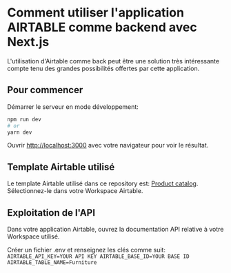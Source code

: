 # Comment utiliser l'application AIRTABLE comme backend avec Next.js

L'utilisation d'Airtable comme back peut être une solution très intéressante compte tenu des grandes possibilités offertes par cette application.


## Pour commencer

Démarrer le serveur en mode développement:

```bash
npm run dev
# or
yarn dev
```

Ouvrir [http://localhost:3000](http://localhost:3000) avec votre navigateur pour voir le résultat.


## Template Airtable utilisé

Le template Airtable utilisé dans ce repository est: [Product catalog](https://www.airtable.com/templates/product-catalog-and-orders/expZvMLT9L6c4yeBX). Sélectionnez-le dans votre Workspace Airtable.


## Exploitation de l'API

Dans votre application Airtable, ouvrez la documentation API relative à votre Workspace utilisé.

Créer un fichier .env et renseignez les clés comme suit:
`
AIRTABLE_API_KEY=YOUR API KEY
AIRTABLE_BASE_ID=YOUR BASE ID
AIRTABLE_TABLE_NAME=Furniture
`
